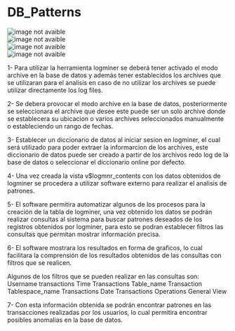 # DB_Patterns
<image src="presentation" alt="image not avaible"><br>
 <image src="presentation2" alt="image not avaible"><br>
  <image src="presentation3" alt="image not avaible"><br>
   <image src="presentation4" alt="image not avaible"><br>
<p>
1- Para utilizar la herramienta logminer se deberá tener activado el modo archive en la base de datos y además tener establecidos
los archives que se utilizaran para el analisis en caso de no utilizar los archives se puede utilizar directamente los log files.

2- Se debera provocar el modo archive en la base de datos,
 posteriormente se seleccionara el archive que desee este puede ser un solo archive donde se establecera su ubicacion o varios 
archives seleccionados manualmente o estableciendo un rango de fechas.

3- Establecer un diccionario de datos al iniciar sesion en logminer, el cual será utilizado para poder extraer 
la informarcion de los archives, este diccionario de datos puede ser creado a partir de los archivos redo log de la base de 
datos o seleccionar el diccionario online por defecto.

4- Una vez creada la vista v$logmnr_contents con los datos obtenidos de logminer se procedera a utilizar
software externo para realizar el analisis de patrones.

5- El software permitira automatizar algunos de los procesos para la creación de la tabla de logminer, una vez obtenido los datos 
se podrán realizar consultas al sistema para buscar patrones deseados de los registros obtenidos por logminer, para esto se podran establecer filtros las consultas que permitan mostrar información precisa.

6- El software mostrara los resultados en forma de graficos, lo cual facilitara la comprensión de los resultados 
obtenidos de las consultas con filtros que se realicen.

Algunos de los filtros que se pueden realizar en las consultas son:
Username transactions
Time Transactions
Table_name Transaction 
Tablespace_name Transactions
Date Transactions
Operations 
General View

7- Con esta información obtenida se podrán encontrar patrones en las transacciones realizadas por los usuarios, lo cual permitira encontrar posibles anomalias en la base de datos.
</p>
